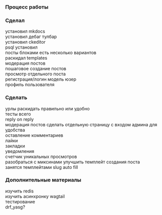 ### Процесс работы

### Сделал

установил mkdocs  
установил дебаг тулбар  
установил ckeditor  
psql установил  
посты блоками есть несколько вариантов  
раскидал templates  
модерация постов  
пошаговое создание постов  
просмотр отдельного поста  
регистрация/логин
модель юзер  
профиль пользователя

### Сделать

урлы раскидать правильно или удобно  
тесты всего  
reply on reply  
модерация постов сделать отдельную страницу с входом админа для удобства  
оставление комментариев  
лайки  
закладки  
уведомления  
счетчик уникальных просмотров  
разобраться с миксинами
улучшить темплейт создания поста  
занятся темплейтами
slug auto fill

### Дополнительные материалы

изучить redis  
изучить асинхронку
wagtail  
тестирование  
drf_yasg?  
